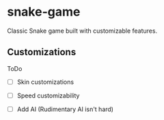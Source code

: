 # snake-game
Classic Snake game built with customizable features.

## Customizations

ToDo
-[ ] Skin customizations
-[ ] Speed customizability
-[ ] Add AI (Rudimentary AI isn't hard)


